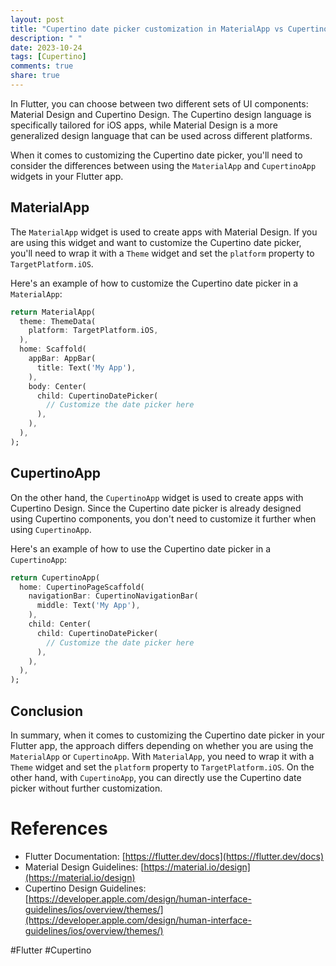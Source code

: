 ```yaml
---
layout: post
title: "Cupertino date picker customization in MaterialApp vs CupertinoApp"
description: " "
date: 2023-10-24
tags: [Cupertino]
comments: true
share: true
---
```


In Flutter, you can choose between two different sets of UI components: Material Design and Cupertino Design. The Cupertino design language is specifically tailored for iOS apps, while Material Design is a more generalized design language that can be used across different platforms.

When it comes to customizing the Cupertino date picker, you'll need to consider the differences between using the `MaterialApp` and `CupertinoApp` widgets in your Flutter app.

## MaterialApp

The `MaterialApp` widget is used to create apps with Material Design. If you are using this widget and want to customize the Cupertino date picker, you'll need to wrap it with a `Theme` widget and set the `platform` property to `TargetPlatform.iOS`.

Here's an example of how to customize the Cupertino date picker in a `MaterialApp`:

```dart
return MaterialApp(
  theme: ThemeData(
    platform: TargetPlatform.iOS,
  ),
  home: Scaffold(
    appBar: AppBar(
      title: Text('My App'),
    ),
    body: Center(
      child: CupertinoDatePicker(
        // Customize the date picker here
      ),
    ),
  ),
);
```

## CupertinoApp

On the other hand, the `CupertinoApp` widget is used to create apps with Cupertino Design. Since the Cupertino date picker is already designed using Cupertino components, you don't need to customize it further when using `CupertinoApp`.

Here's an example of how to use the Cupertino date picker in a `CupertinoApp`:

```dart
return CupertinoApp(
  home: CupertinoPageScaffold(
    navigationBar: CupertinoNavigationBar(
      middle: Text('My App'),
    ),
    child: Center(
      child: CupertinoDatePicker(
        // Customize the date picker here
      ),
    ),
  ),
);
```

## Conclusion

In summary, when it comes to customizing the Cupertino date picker in your Flutter app, the approach differs depending on whether you are using the `MaterialApp` or `CupertinoApp`. With `MaterialApp`, you need to wrap it with a `Theme` widget and set the `platform` property to `TargetPlatform.iOS`. On the other hand, with `CupertinoApp`, you can directly use the Cupertino date picker without further customization.

# References
- Flutter Documentation: [https://flutter.dev/docs](https://flutter.dev/docs)
- Material Design Guidelines: [https://material.io/design](https://material.io/design)
- Cupertino Design Guidelines: [https://developer.apple.com/design/human-interface-guidelines/ios/overview/themes/](https://developer.apple.com/design/human-interface-guidelines/ios/overview/themes/)

#Flutter #Cupertino